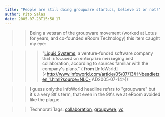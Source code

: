 ```yaml
---
title: "People are still doing groupware startups, believe it or not!"
author: Pito Salas
date: 2005-07-28T15:58:17
---
```



>>

>> Being a veteran of the groupware movement (worked at Lotus for years, and
co-founded eRoom Technology) this item caught my eye:

>>

>>> "[Liquid Systems](<http://www.liquidsys.com/>), a venture-funded software
company that is focused on enterprise messaging and collaboration, according
to sources familiar with the company's plans." ( **from**
[InfoWorld](<http://www.infoworld.com/article/05/07/13/HNbeadietzen_1.html?source=NLC-
AD2005-07-14>))

>>

>> I guess only the InfoWorld headline refers to "groupware" but it's a very
80's term, that even in the 90's we at eRoom avoided like the plague.

>>

>> Technorati Tags:
[collaboration](<http://technorati.com/tag/collaboration>),
[groupware](<http://technorati.com/tag/groupware>),
[vc](<http://technorati.com/tag/vc>)


